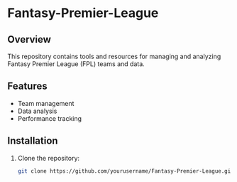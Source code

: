 # Fantasy-Premier-League

## Overview
This repository contains tools and resources for managing and analyzing Fantasy Premier League (FPL) teams and data.

## Features
- Team management
- Data analysis
- Performance tracking

## Installation
1. Clone the repository:
   ```sh
   git clone https://github.com/yourusername/Fantasy-Premier-League.git